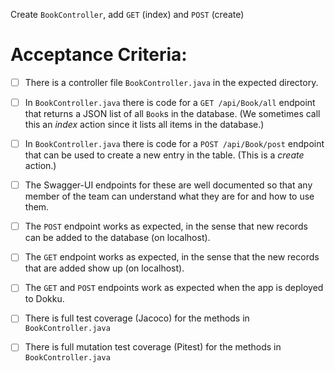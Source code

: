 Create `BookController`, add `GET` (index) and `POST` (create)

# Acceptance Criteria:

- [ ] There is a controller file `BookController.java`
      in the expected directory.
- [ ] In `BookController.java` there is 
      code for a `GET /api/Book/all` endpoint 
      that returns a JSON list of all `Book`s in the database.
      (We sometimes call this an *index* action since it lists all
      items in the database.)
- [ ] In `BookController.java` there is 
      code for a `POST /api/Book/post` endpoint
      that can be used to create a new entry in the table. (This
      is a *create* action.)
- [ ] The Swagger-UI endpoints for these are well documented so that
      any member of the team can understand what they are for and
      how to use them.
- [ ] The `POST` endpoint works as expected, in the sense that new
      records can be added to the database (on localhost).
- [ ] The `GET` endpoint works as expected, in the sense that the new
      records that are added show up (on localhost).
- [ ] The `GET` and `POST` endpoints work as expected when the 
      app is deployed to Dokku.
- [ ] There is full test coverage (Jacoco) for the methods in 
      `BookController.java`
- [ ] There is full mutation test coverage (Pitest) for the methods in
      `BookController.java`



